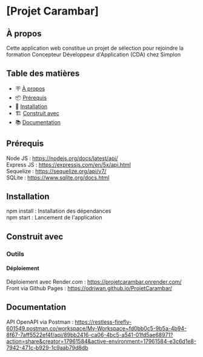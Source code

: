 # [Projet Carambar]

## À propos

Cette application web constitue un projet de sélection pour rejoindre la formation Concepteur Développeur d'Application (CDA) chez Simplon

## Table des matières

- 🪧 [À propos](#à-propos)
- 📦 [Prérequis](#prérequis)
- 🚀 [Installation](#installation)
- 🏗️ [Construit avec](#construit-avec)
- 📚 [Documentation](#documentation)

## Prérequis

Node JS : https://nodejs.org/docs/latest/api/  
Express JS : https://expressjs.com/en/5x/api.html  
Sequelize : https://sequelize.org/api/v7/  
SQLite : https://www.sqlite.org/docs.html

## Installation

npm install : Installation des dépendances  
npm start : Lancement de l'application

## Construit avec

### Outils

#### Déploiement

Déploiement avec Render.com : https://projetcarambar.onrender.com/  
Front via Github Pages : https://odriwan.github.io/ProjetCarambar/

## Documentation

API OpenAPI via Postman : https://restless-firefly-601549.postman.co/workspace/My-Workspace~fd0bb0c5-9b5a-4b94-8f67-7aff5522ef4f/api/89bb2416-ca06-4bc5-a541-01fd5ae68971?action=share&creator=17961584&active-environment=17961584-e3c6d1e8-7942-471c-b929-1c9aab79d8db
